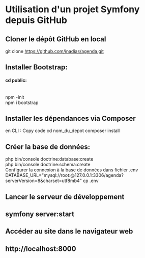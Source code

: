<h1>Utilisation d'un projet Symfony depuis GitHub</h1>
<h2>Cloner le dépôt GitHub en local</h2>

git clone https://github.com/inadias/agenda.git

<h2>Installer Bootstrap:</h2>
  <h4>cd public:</h4> <br>
  npm -init <br>
  npm i bootstrap

<h2>Installer les dépendances via Composer</h2>
en CLI :
  Copy code
  cd nom_du_depot
  composer install
  
<h2>Créer la base de données:</h2>

  php bin/console doctrine:database:create <br>
  php bin/console doctrine:schema:create <br>
Configurer la connexion à la base de données dans fichier .env 
 DATABASE_URL="mysql://root:@127.0.0.1:3306/agenda?serverVersion=8&charset=utf8mb4"
  cp .env 
  

<h2>Lancer le serveur de développement<h2>
<p>symfony server:start</p>

<h2>Accéder au site dans le navigateur web<h2>

  http://localhost:8000
